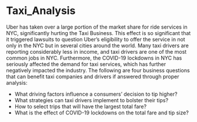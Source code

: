 # Taxi_Analysis

Uber has taken over a large portion of the market share for ride services in NYC, significantly hurting the Taxi Business. This effect is so significant that it triggered lawsuits to question Uber’s eligibility to offer the service in not only in the NYC but in several cities around the world.
Many taxi drivers are reporting considerably less in income, and taxi drivers are one of the most common jobs in NYC. Furthermore, the COVID-19 lockdowns in NYC has seriously affected the demand for taxi services, which has further negatively impacted the industry. The following are four business questions that can benefit taxi companies and drivers if answered through proper analysis:

-	What driving factors influence a consumers’ decision to tip higher?
-	What strategies can taxi drivers implement to bolster their tips?
-	How to select trips that will have the largest total fare?
-	What is the effect of COVID-19 lockdowns on the total fare and tip size?

